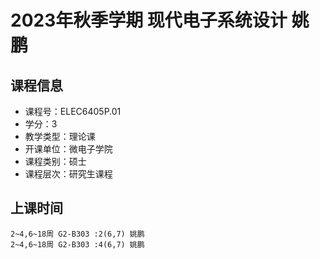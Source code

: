 # 2023年秋季学期 现代电子系统设计 姚鹏






## 课程信息

- 课程号：ELEC6405P.01
- 学分：3
- 教学类型：理论课
- 开课单位：微电子学院
- 课程类别：硕士
- 课程层次：研究生课程

## 上课时间

```
2~4,6~18周 G2-B303 :2(6,7) 姚鹏
2~4,6~18周 G2-B303 :4(6,7) 姚鹏
```

